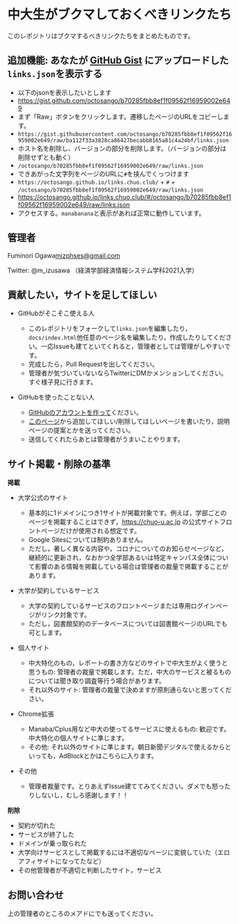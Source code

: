 # 中大生がブクマしておくべきリンクたち

このレポジトリはブクマするべきリンクたちをまとめたものです。

## 追加機能: あなたが [GitHub Gist](https://gist.github.com/) にアップロードした`links.json`を表示する

- 以下のjsonを表示したいとします
- https://gist.github.com/octosango/b70285fbb8ef1f09562f16959002e649
- まず「Raw」ボタンをクリックします。遷移したページのURLをコピーします。
- `https://gist.githubusercontent.com/octosango/b70285fbb8ef1f09562f16959002e649/raw/ba112f33a3828ca86427becabb8165a81c4a24bf/links.json`
- ホスト名を削除し、バージョンの部分を削除します。（バージョンの部分は削除せずとも動く）
- `/octosango/b70285fbb8ef1f09562f16959002e649/raw/links.json`
- できあがった文字列をページのURLに`#`を挟んでくっつけます
- `https://octosango.github.io/links.chuo.club/` + `#` + `/octosango/b70285fbb8ef1f09562f16959002e649/raw/links.json`
- https://octosango.github.io/links.chuo.club/#/octosango/b70285fbb8ef1f09562f16959002e649/raw/links.json
- アクセスする。`manabanana`と表示があれば正常に動作しています。


## 管理者
Fuminori Ogawa<mizphses@gmail.com>

Twitter: @m_izusawa （経済学部経済情報システム学科2021入学）

## 貢献したい，サイトを足してほしい

- GitHubがそこそこ使える人
  - このレポジトリをフォークして`links.json`を編集したり，`docs/index.html`他任意のページ名を編集したり，作成したりしてください。一応Issueも建てといてくれると，管理者としては管理がしやすいです。
  - 完成したら，Pull Requestを出してください。
  - 管理者が気づいていないならTwitterにDMかメンションしてください。すぐ様子見に行きます。

- GitHubを使ったことない人
  - [GitHubのアカウントを作って](https://github.com/join)ください。
  - [このページ](https://github.com/mizphses/links.chuo.club/issues/new/choose)から追加してほしい/削除してほしいページを書いたり，説明ページの提案とかを送ってください。
  - 送信してくれたらあとは管理者がうまいことやります。

## サイト掲載・削除の基準
**掲載**

- 大学公式のサイト
  - 基本的に1ドメインにつき1サイトが掲載対象です。例えば，学部ごとのページを掲載することはできず，https://chuo-u.ac.jp の公式サイトフロントページだけが使用される想定です。
  - Google Sitesについては制約ありません。
  - ただし，著しく異なる内容や，コロナについてのお知らせページなど，継続的に更新され，なおかつ全学部あるいは特定キャンパス全体について影響のある情報を掲載している場合は管理者の裁量で掲載することがあります。

- 大学が契約しているサービス
  - 大学の契約しているサービスのフロントページまたは専用ログインページがリンク対象です。
  - ただし，図書館契約のデータベースについては図書館ページのURLでも可とします。

- 個人サイト
  - 中大特化のもの，レポートの書き方などのサイトで中大生がよく使うと思うもの: 管理者の裁量で掲載します。ただ，中大のサービスと被るものについては聞き取り調査等行う場合があります。
  - それ以外のサイト: 管理者の裁量で決めますが原則通らないと思ってください。

- Chrome拡張
  - Manaba/Cplus用など中大の使ってるサービスに使えるもの: 歓迎です。中大特化の個人サイトに準じます。
  - その他: それ以外のサイトに準じます。朝日新聞デジタルで使えるからといっても，AdBlockとかはこちらに入ります。

- その他
  - 管理者裁量です。とりあえずIssue建ててみてください。ダメでも怒ったりしないし，むしろ感謝します！！

**削除**
- 契約が切れた
- サービスが終了した
- ドメインが乗っ取られた
- 大学向けサービスとして掲載するには不適切なページに変貌していた（エロアフィサイトになってたなど）
- その他管理者が不適切と判断したサイト，サービス

## お問い合わせ

上の管理者のところのメアドにでも送ってください。
